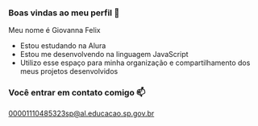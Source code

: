 ### Boas vindas ao meu perfil 💙

Meu nome é Giovanna Felix

- Estou estudando na Alura
- Estou me desenvolvendo na linguagem JavaScript
- Utilizo esse espaço para minha organização e compartilhamento dos meus projetos desenvolvidos

### Você entrar em contato comigo 📫

00001110485323sp@al.educacao.sp.gov.br
